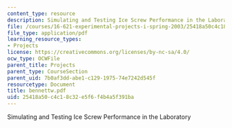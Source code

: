 ```yaml
---
content_type: resource
description: Simulating and Testing Ice Screw Performance in the Laboratory
file: /courses/16-621-experimental-projects-i-spring-2003/25418a50c4c18c32e5f6f4b4a5f391ba_bennettw.pdf
file_type: application/pdf
learning_resource_types:
- Projects
license: https://creativecommons.org/licenses/by-nc-sa/4.0/
ocw_type: OCWFile
parent_title: Projects
parent_type: CourseSection
parent_uid: 7b0af3dd-abe1-c129-1975-74e7242d545f
resourcetype: Document
title: bennettw.pdf
uid: 25418a50-c4c1-8c32-e5f6-f4b4a5f391ba
---
```

Simulating and Testing Ice Screw Performance in the Laboratory